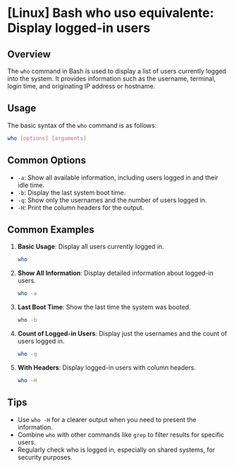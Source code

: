 # [Linux] Bash who uso equivalente: Display logged-in users

## Overview
The `who` command in Bash is used to display a list of users currently logged into the system. It provides information such as the username, terminal, login time, and originating IP address or hostname.

## Usage
The basic syntax of the `who` command is as follows:

```bash
who [options] [arguments]
```

## Common Options
- `-a`: Show all available information, including users logged in and their idle time.
- `-b`: Display the last system boot time.
- `-q`: Show only the usernames and the number of users logged in.
- `-H`: Print the column headers for the output.

## Common Examples

1. **Basic Usage**: Display all users currently logged in.
   ```bash
   who
   ```

2. **Show All Information**: Display detailed information about logged-in users.
   ```bash
   who -a
   ```

3. **Last Boot Time**: Show the last time the system was booted.
   ```bash
   who -b
   ```

4. **Count of Logged-in Users**: Display just the usernames and the count of users logged in.
   ```bash
   who -q
   ```

5. **With Headers**: Display logged-in users with column headers.
   ```bash
   who -H
   ```

## Tips
- Use `who -H` for a clearer output when you need to present the information.
- Combine `who` with other commands like `grep` to filter results for specific users.
- Regularly check who is logged in, especially on shared systems, for security purposes.